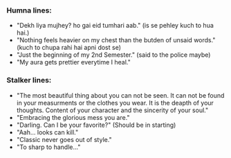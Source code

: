 ### Humna lines:

- "Dekh liya mujhey? ho gai eid tumhari aab." (is se pehley kuch to hua hai.)
- "Nothing feels heavier on my chest than the butden of unsaid words." (kuch to chupa rahi hai apni dost se)
- "Just the beginning of my 2nd Semester." (said to the police maybe)
- "My aura gets prettier everytime I heal."

### Stalker lines: 

- "The most beautiful thing about you can not be seen. It can not be found in your measurments or the clothes you wear. It is the deapth of your thoughts. Content of your character and the sincerity of your soul."
- "Embracing the glorious mess you are."
- "Darling. Can I be your favorite?"
(Should be in starting)
- "Aah... looks can kill."
- "Classic never goes out of style."
- "To sharp to handle..."